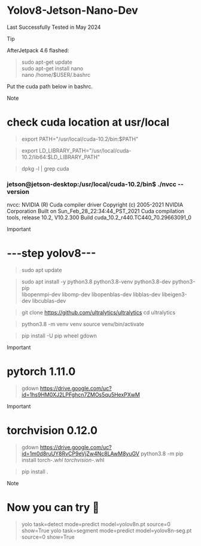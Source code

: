 # Yolov8-Jetson-Nano-Dev
Last Successfully Tested in May 2024
>[!TIP]
AfterJetpack 4.6 flashed:

>sudo apt-get update  
>sudo apt-get install nano  
>nano /home/$USER/.bashrc   


Put the cuda path below in bashrc.

>[!NOTE]
# check cuda location at usr/local

>export PATH="/usr/local/cuda-10.2/bin:$PATH"

>export LD_LIBRARY_PATH="/usr/local/cuda-10.2/lib64:$LD_LIBRARY_PATH"

>dpkg -l | grep cuda


### jetson@jetson-desktop:/usr/local/cuda-10.2/bin$ ./nvcc --version
nvcc: NVIDIA (R) Cuda compiler driver
Copyright (c) 2005-2021 NVIDIA Corporation
Built on Sun_Feb_28_22:34:44_PST_2021
Cuda compilation tools, release 10.2, V10.2.300
Build cuda_10.2_r440.TC440_70.29663091_0

>[!IMPORTANT]
# ---step yolov8---

>sudo apt update

>sudo apt install -y python3.8 python3.8-venv python3.8-dev python3-pip \
>libopenmpi-dev libomp-dev libopenblas-dev libblas-dev libeigen3-dev libcublas-dev

>git clone https://github.com/ultralytics/ultralytics
>cd ultralytics

>python3.8 -m venv venv
>source venv/bin/activate

>pip install -U pip wheel gdown

>[!IMPORTANT]
# pytorch 1.11.0

>gdown https://drive.google.com/uc?id=1hs9HM0XJ2LPFghcn7ZMOs5qu5HexPXwM

>[!IMPORTANT]
# torchvision 0.12.0

>gdown https://drive.google.com/uc?id=1m0d8ruUY8RvCP9eVjZw4Nc8LAwM8yuGV
>python3.8 -m pip install torch-*.whl torchvision-*.whl

>pip install .

>[!NOTE]
# Now you can try :scroll:

>yolo task=detect mode=predict model=yolov8n.pt source=0 show=True
>yolo task=segment mode=predict model=yolov8n-seg.pt source=0 show=True

